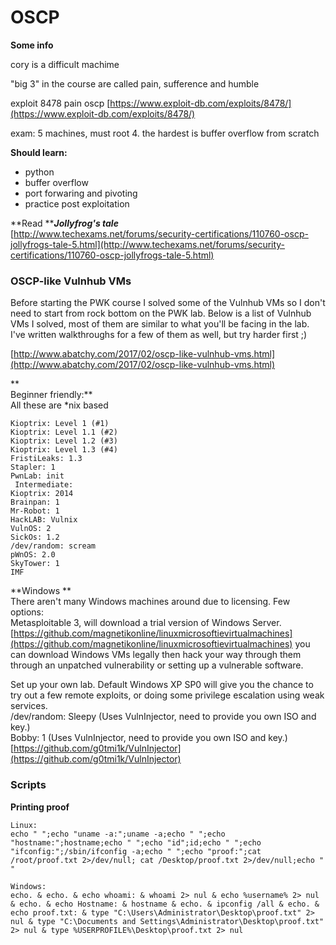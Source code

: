 # OSCP

**Some info**

cory is a difficult machime

"big 3" in the course are called pain, sufference and humble

exploit 8478 pain oscp [https://www.exploit-db.com/exploits/8478/](https://www.exploit-db.com/exploits/8478/)

exam: 5 machines, must root 4. the hardest is buffer overflow from scratch

**Should learn:**

* python
* buffer overflow
* port forwaring and pivoting
* practice post exploitation

**Read **_**Jollyfrog's tale**_  
[http://www.techexams.net/forums/security-certifications/110760-oscp-jollyfrogs-tale-5.html](http://www.techexams.net/forums/security-certifications/110760-oscp-jollyfrogs-tale-5.html)

### OSCP-like Vulnhub VMs

Before starting the PWK course I solved some of the Vulnhub VMs so I don't need to start from rock bottom on the PWK lab. Below is a list of Vulnhub VMs I solved, most of them are similar to what you'll be facing in the lab. I've written walkthroughs for a few of them as well, but try harder first ;\)

[http://www.abatchy.com/2017/02/oscp-like-vulnhub-vms.html](http://www.abatchy.com/2017/02/oscp-like-vulnhub-vms.html)

**  
Beginner friendly:**  
All these are \*nix based

```
Kioptrix: Level 1 (#1) 
Kioptrix: Level 1.1 (#2) 
Kioptrix: Level 1.2 (#3) 
Kioptrix: Level 1.3 (#4) 
FristiLeaks: 1.3 
Stapler: 1
PwnLab: init
 Intermediate:
Kioptrix: 2014
Brainpan: 1
Mr-Robot: 1  
HackLAB: Vulnix
VulnOS: 2
SickOs: 1.2
/dev/random: scream 
pWnOS: 2.0
SkyTower: 1 
IMF
```

**Windows **  
There aren't many Windows machines around due to licensing. Few options:  
Metasploitable 3, will download a trial version of Windows Server.  
[https://github.com/magnetikonline/linuxmicrosoftievirtualmachines](https://github.com/magnetikonline/linuxmicrosoftievirtualmachines) you can download Windows VMs legally then hack your way through them through an unpatched vulnerability or setting up a vulnerable software.

Set up your own lab. Default Windows XP SP0 will give you the chance to try out a few remote exploits, or doing some privilege escalation using weak services.  
/dev/random: Sleepy \(Uses VulnInjector, need to provide you own ISO and key.\)  
Bobby: 1 \(Uses VulnInjector, need to provide you own ISO and key.\)  
[https://github.com/g0tmi1k/VulnInjector](https://github.com/g0tmi1k/VulnInjector)



### Scripts



**Printing proof**

```
Linux:
echo " ";echo "uname -a:";uname -a;echo " ";echo "hostname:";hostname;echo " ";echo "id";id;echo " ";echo "ifconfig:";/sbin/ifconfig -a;echo " ";echo "proof:";cat /root/proof.txt 2>/dev/null; cat /Desktop/proof.txt 2>/dev/null;echo " "

Windows:
echo. & echo. & echo whoami: & whoami 2> nul & echo %username% 2> nul & echo. & echo Hostname: & hostname & echo. & ipconfig /all & echo. & echo proof.txt: & type "C:\Users\Administrator\Desktop\proof.txt" 2> nul & type "C:\Documents and Settings\Administrator\Desktop\proof.txt" 2> nul & type %USERPROFILE%\Desktop\proof.txt 2> nul
```



